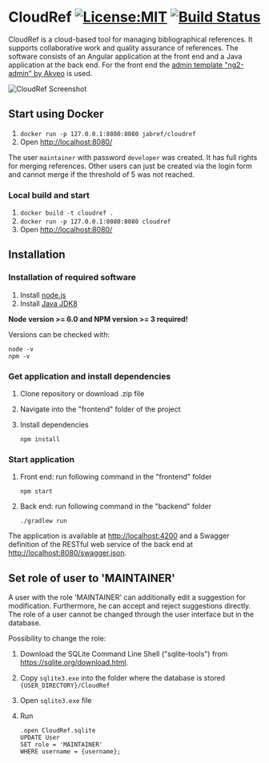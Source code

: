 # CloudRef [![License:MIT](https://img.shields.io/badge/License-MIT-blue.svg)](https://tldrlegal.com/license/mit-license) [![Build Status](https://travis-ci.org/JabRef/cloudref.svg?branch=master)](https://travis-ci.org/JabRef/cloudref)

CloudRef is a cloud-based tool for managing bibliographical references. 
It supports collaborative work and quality assurance of references.
The software consists of an Angular application at the front end and a Java application at the back end.
For the front end the [admin template "ng2-admin" by Akveo](https://akveo.github.io/ng2-admin) is used.

![CloudRef Screenshot](https://user-images.githubusercontent.com/14543255/32387802-e67fa39a-c0c5-11e7-98bc-b69c441e4300.jpg)

## Start using Docker

1. `docker run -p 127.0.0.1:8080:8080 jabref/cloudref`
2. Open <http://localhost:8080/>

The user `maintainer` with password `developer` was created.
It has full rights for merging references.
Other users can just be created via the login form and cannot merge if the threshold of 5 was not reached.

### Local build and start

1. `docker build -t cloudref .`
2. `docker run -p 127.0.0.1:8080:8080 cloudref`
3. Open <http://localhost:8080/>


## Installation

### Installation of required software
1. Install [node.js](https://nodejs.org/en/)
2. Install [Java JDK8](http://www.oracle.com/technetwork/java/javase/downloads/jdk8-downloads-2133151.html)

**Node version >= 6.0 and NPM version >= 3 required!**

Versions can be checked with:

```
node -v
npm -v
```

### Get application and install dependencies
1. Clone repository or download .zip file
2. Navigate into the "frontend" folder of the project
3. Install dependencies

       npm install

### Start application
1. Front end: run following command in the "frontend" folder

       npm start

2. Back end: run following command in the "backend" folder

       ./gradlew run

The application is available at <http://localhost:4200> and a Swagger definition of the RESTful web service of the back end at <http://localhost:8080/swagger.json>.

## Set role of user to 'MAINTAINER'
A user with the role 'MAINTAINER' can additionally edit a suggestion for modification.
Furthermore, he can accept and reject suggestions directly.
The role of a user cannot be changed through the user interface but in the database.

Possibility to change the role:
1. Download the SQLite Command Line Shell ("sqlite-tools") from <https://sqlite.org/download.html>.
2. Copy `sqlite3.exe` into the folder where the database is stored `{USER_DIRECTORY}/CloudRef`
3. Open `sqlite3.exe` file
4. Run

       .open CloudRef.sqlite
       UPDATE User
       SET role = 'MAINTAINER'
       WHERE username = {username};
